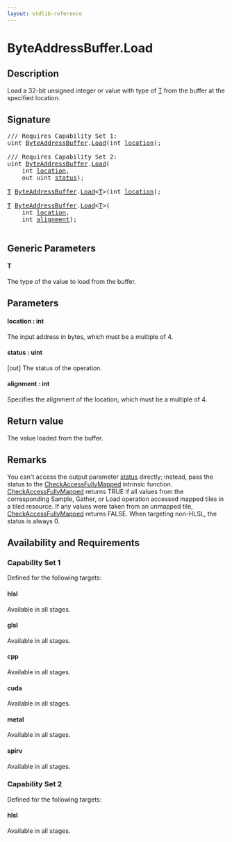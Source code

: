 ```yaml
---
layout: stdlib-reference
---
```


# ByteAddressBuffer\.Load

## Description

Load a 32-bit unsigned integer or value with type of <span class='code'><a href="load-0.md#typeparam-T" class="code_type">T</a></span> from the buffer at the specified location.



## Signature 

<pre>
/// Requires Capability Set 1:
<span class="code_keyword">uint</span> <a href="index.md" class="code_type">ByteAddressBuffer</a>.<a href="load-0.md">Load</a>(<span class="code_keyword">int</span> <a href="load-0.md#decl-location" class="code_param">location</a>);

/// Requires Capability Set 2:
<span class="code_keyword">uint</span> <a href="index.md" class="code_type">ByteAddressBuffer</a>.<a href="load-0.md">Load</a>(
    <span class="code_keyword">int</span> <a href="load-0.md#decl-location" class="code_param">location</a>,
    <span class="code_keyword">out</span> <span class="code_keyword">uint</span> <a href="load-0.md#decl-status" class="code_param">status</a>);

<a href="load-0.md#typeparam-T" class="code_type">T</a> <a href="index.md" class="code_type">ByteAddressBuffer</a>.<a href="load-0.md">Load</a>&lt;<a href="load-0.md#typeparam-T" class="code_type">T</a>&gt;(<span class="code_keyword">int</span> <a href="load-0.md#decl-location" class="code_param">location</a>);

<a href="load-0.md#typeparam-T" class="code_type">T</a> <a href="index.md" class="code_type">ByteAddressBuffer</a>.<a href="load-0.md">Load</a>&lt;<a href="load-0.md#typeparam-T" class="code_type">T</a>&gt;(
    <span class="code_keyword">int</span> <a href="load-0.md#decl-location" class="code_param">location</a>,
    <span class="code_keyword">int</span> <a href="load-0.md#decl-alignment" class="code_param">alignment</a>);

</pre>

## Generic Parameters

####  <a id="typeparam-T"></a>T
The type of the value to load from the buffer.


## Parameters

####  <a id="decl-location"></a>location  : int
The input address in bytes, which must be a multiple of 4.

####  <a id="decl-status"></a>status  : uint
\[out\] The status of the operation.

####  <a id="decl-alignment"></a>alignment  : int
Specifies the alignment of the location, which must be a multiple of 4.


## Return value
The value loaded from the buffer.


## Remarks

You can't access the output parameter <span class='code'><a href="load-0.md#decl-status" class="code_param">status</a></span> directly; instead,
pass the status to the <span class='code'><a href="../../global-decls/checkaccessfullymapped-05bg.md">CheckAccessFullyMapped</a></span> intrinsic function.
<span class='code'><a href="../../global-decls/checkaccessfullymapped-05bg.md">CheckAccessFullyMapped</a></span> returns TRUE if all values from the corresponding Sample,
Gather, or Load operation accessed mapped tiles in a tiled resource.
If any values were taken from an unmapped tile, <span class='code'><a href="../../global-decls/checkaccessfullymapped-05bg.md">CheckAccessFullyMapped</a></span> returns FALSE.
When targeting non-HLSL, the status is always 0.


## Availability and Requirements

### Capability Set 1

Defined for the following targets:

#### hlsl
Available in all stages.

#### glsl
Available in all stages.

#### cpp
Available in all stages.

#### cuda
Available in all stages.

#### metal
Available in all stages.

#### spirv
Available in all stages.


### Capability Set 2

Defined for the following targets:

#### hlsl
Available in all stages.




<script>
// Fix .md links to .html when on ReadTheDocs
if (window.location.hostname.includes('readthedocs') || 
    window.location.hostname.includes('rtfd.io')) {
  document.addEventListener('DOMContentLoaded', function() {
    const links = document.querySelectorAll('a');
    links.forEach(link => {
      const href = link.getAttribute('href');
      if (href && href.includes('.md')) {
        // This regex will handle .md links with or without fragment identifiers or query parameters
        link.href = link.href.replace(/(.+)\.md(#[^?]*)?(\?.*)?$/, '$1.html$2$3');
      }
    });
  });
}
</script>
